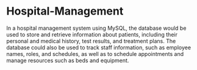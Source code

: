# Hospital-Management

In a hospital management system using MySQL, the database would be used to store and retrieve information about patients, including their personal and medical history, test results, and treatment plans. The database could also be used to track staff information, such as employee names, roles, and schedules, as well as to schedule appointments and manage resources such as beds and equipment.


